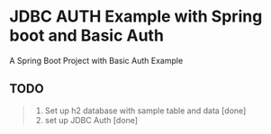 # JDBC AUTH Example with Spring boot and Basic Auth
A Spring Boot Project with Basic Auth Example

## TODO
> 1. Set up h2 database with sample table and data [done]
> 2. set up JDBC Auth [done]